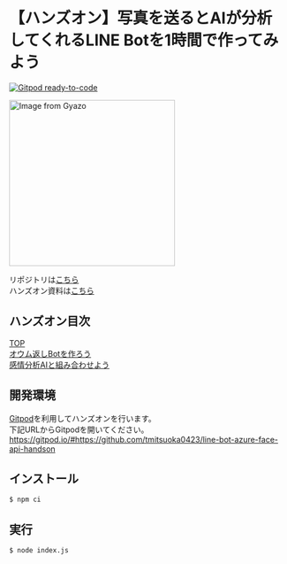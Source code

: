 # 【ハンズオン】写真を送るとAIが分析してくれるLINE Botを1時間で作ってみよう

[![Gitpod ready-to-code](https://img.shields.io/badge/Gitpod-ready--to--code-blue?logo=gitpod)](https://gitpod.io/#https://github.com/tmitsuoka0423/line-bot-azure-face-api-handson)

<a href="https://gyazo.com/0a566466887e56ed3cefc83c344d7d9e"><img src="https://i.gyazo.com/0a566466887e56ed3cefc83c344d7d9e.gif" alt="Image from Gyazo" width="300px"/></a>

リポジトリは[こちら](https://github.com/tmitsuoka0423/line-bot-azure-face-api-handson)  
ハンズオン資料は[こちら](https://tmitsuoka0423.github.io/line-bot-azure-face-api-handson/)

## ハンズオン目次

[TOP](https://tmitsuoka0423.github.io/line-bot-azure-face-api-handson/)  
[オウム返しBotを作ろう](manual/echo-bot.md)  
[感情分析AIと組み合わせよう](manual/face-api.md)

## 開発環境

[Gitpod](https://www.gitpod.io/)を利用してハンズオンを行います。  
下記URLからGitpodを開いてください。  
https://gitpod.io/#https://github.com/tmitsuoka0423/line-bot-azure-face-api-handson

## インストール

```bash
$ npm ci
```

## 実行

```bash
$ node index.js
```
